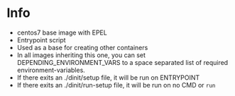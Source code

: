 # Info
* centos7 base image with EPEL
* Entrypoint script
* Used as a base for creating other containers
* In all images inheriting this one, you can set DEPENDING_ENVIRONMENT_VARS to a space separated list of required environment-variables.
* If there exits an ./dinit/setup file, it will be run on ENTRYPOINT
* If there exits an ./dinit/run-setup file, it will be run on no CMD or `run`
